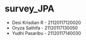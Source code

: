# survey_JPA

- Desi Krisdian R - 21120117120020
- Oryza Sathifa - 21120117130050
- Yudhi Pasaribu - 21120117140030
